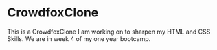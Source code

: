# CrowdfoxClone

This is a CrowdfoxClone I am working on to sharpen my HTML and CSS Skills.
We are in week 4 of my one year bootcamp.


